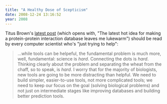 ```yaml
---
title: "A Healthy Dose of Scepticism"
date: 2008-12-24 13:16:52
year: 2008
---
```

Titus Brown's <a href="http://ivory.idyll.org/blog/dec-08/its-not-the-tools-folks.html">latest post</a> (which opens with, "The latest hot idea for making a protein-protein interaction database leaves me lukewarm") should be read by every computer scientist who's "just trying to help":
<blockquote>…while tools can be helpeful, the fundamental problem is much more, well, fundamental: science is <em>hard</em>.  Connecting the dots is <em>hard</em>.  Thinking clearly about the problem and separating the wheat from the chaff, so to speak, is <em>hard</em>.  I worry that for the majority of biologists, new tools are going to be more distracting than helpful.  We need to build simpler, easier-to-use tools, not more complicated tools; we need to keep our focus on the goal (solving biological problems) and not just on intermediate stages like improving databases and building better prediction tools.</blockquote>
